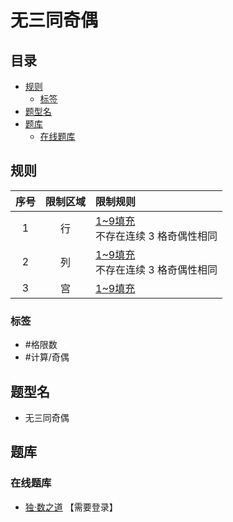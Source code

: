 # 无三同奇偶
<!-- START doctoc generated TOC please keep comment here to allow auto update -->
<!-- DON'T EDIT THIS SECTION, INSTEAD RE-RUN doctoc TO UPDATE -->
## 目录

- [规则](#%E8%A7%84%E5%88%99)
  - [标签](#%E6%A0%87%E7%AD%BE)
- [题型名](#%E9%A2%98%E5%9E%8B%E5%90%8D)
- [题库](#%E9%A2%98%E5%BA%93)
  - [在线题库](#%E5%9C%A8%E7%BA%BF%E9%A2%98%E5%BA%93)

<!-- END doctoc generated TOC please keep comment here to allow auto update -->

## 规则

| 序号  | 限制区域 | 限制规则                       |
|:---:|:----:|:---------------------------|
|  1  |  行   | [1~9填充]<br/>不存在连续 3 格奇偶性相同 |
|  2  |  列   | [1~9填充]<br/>不存在连续 3 格奇偶性相同 |
|  3  |  宫   | [1~9填充]                    |

### 标签

- #格限数
- #计算/奇偶

## 题型名

- 无三同奇偶

## 题库

### 在线题库

- [独·数之道](http://www.sudokufans.org.cn/lx/game.index.php?type=noe) 【需要登录】

[1~9填充]: ../../../../rules.md#1to9填充
